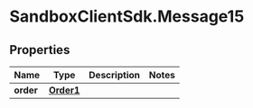 # SandboxClientSdk.Message15

## Properties
Name | Type | Description | Notes
------------ | ------------- | ------------- | -------------
**order** | [**Order1**](Order1.md) |  | 
